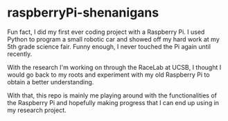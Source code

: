 # raspberryPi-shenanigans
Fun fact, I did my first ever coding project with a Raspberry Pi. I used Python to program a small robotic car and showed off my hard work at my 5th grade science fair. Funny enough, I never touched the Pi again until recently. 

With the research I'm working on through the RaceLab at UCSB, I thought I would go back to my roots and experiment with my old Raspberry Pi to obtain a better understanding. 

With that, this repo is mainly me playing around with the functionalities of the Raspberry Pi and hopefully making progress that I can end up using in my research project.
